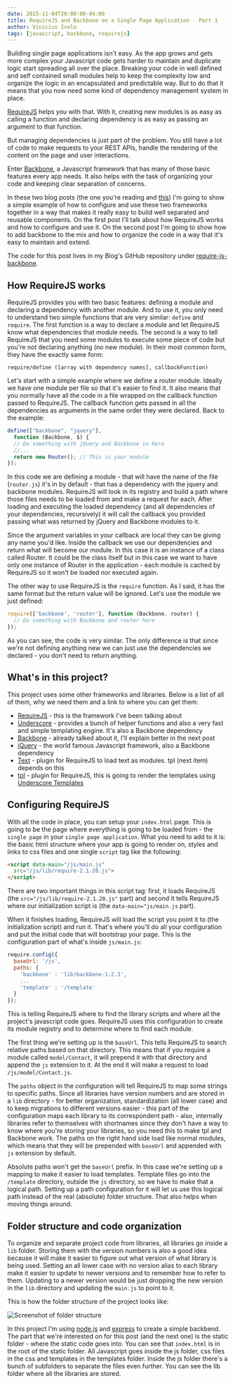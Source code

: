 ```yaml
---
date: 2015-11-04T20:00:00-04:00
title: RequireJS and Backbone on a Single Page Application - Part 1
author: Vinicius Isola
tags: [javascript, backbone, requirejs]
---
```

Building single page applications isn't easy. As the app grows and gets more complex your Javascript code gets harder to maintain and duplicate logic start spreading all over the place. Breaking your code in well defined and self contained small modules help to keep the complexity low and organize the logic in an encapsulated and predictable way. But to do that it means that you now need some kind of dependency management system in place.

[RequireJS](http://requirejs.org/) helps you with that. With it, creating new modules is as easy as calling a function and declaring dependency is as easy as passing an argument to that function.

But managing dependencies is just part of the problem. You still have a lot of code to make requests to your REST APIs, handle the rendering of the content on the page and user interactions.

Enter [Backbone](http://backbonejs.org/), a Javascript framework that has many of those basic features every app needs. It also helps with the task of organizing your code and keeping clear separation of concerns.

In these two blog posts (the one you're reading and [this](http://wp.me/p2iway-6M)) I'm going to show a simple example of how to configure and use these two frameworks together in a way that makes it really easy to build well separated and reusable components. On the first post I'll talk about how RequireJS works and how to configure and use it. On the second post I'm going to show how to add backbone to the mix and how to organize the code in a way that it's easy to maintain and extend.

The code for this post lives in my Blog's GitHub repository under [require-js-backbone](https://github.com/visola/bearprogrammer-examples/tree/master/require-js-backbone).

<!-- more -->

## How RequireJS works

RequireJS provides you with two basic features: defining a module and declaring a dependency with another module. And to use it, you only need to understand two simple functions that are very similar: `define` and `require`. The first function is a way to declare a module and let RequireJS know what dependencies that module needs. The second is a way to tell RequireJS that you need some modules to execute some piece of code but you're not declaring anything (no new module). In their most common form, they have the exactly same form:

```
require/define ([array with dependency names], callbackFunction)
```

Let's start with a simple example where we define a router module. Ideally we have one module per file so that it's easier to find it. It also means that you normally have all the code in a file wrapped on the callback function passed to RequireJS. The callback function gets passed in all the dependencies as arguments in the same order they were declared. Back to the example:

```javascript
define(["backbone", "jquery"],
  function (Backbone, $) {
  // Do something with jQuery and Backbone in here
  //...
  return new Router(); // This is your module
});
```

In this code we are defining a module - that will have the name of the file (`router.js`) it's in by default - that has a dependency with the jquery and backbone modules. RequireJS will look in its registry and build a path where those files needs to be loaded from and make a request for each. After loading and executing the loaded dependency (and all dependencies of your dependencies, recursively) it will call the callback you provided passing what was returned by jQuery and Backbone modules to it.

Since the argument variables in your callback are local they can be giving any name you'd like. Inside the callback we use our dependencies and return what will become our module. In this case it is an instance of a class called Router. It could be the class itself but in this case we want to have only one instance of Router in the application - each module is cached by RequireJS so it won't be loaded nor executed again.

The other way to use RequireJS is the `require` function. As I said, it has the same format but the return value will be ignored. Let's use the module we just defined:

```javascript
require(['backbone', 'router'], function (Backbone, router) {
  // Do something with Backbone and router here
});
```

As you can see, the code is very similar. The only difference is that since we're not defining anything new we can just use the dependencies we declared - you don't need to return anything.

## What's in this project?

This project uses some other frameworks and libraries. Below is a list of all of them, why we need them and a link to where you can get them:

- [RequireJS](http://requirejs.org/docs/download.html) - this is the framework I've been talking about
- [Underscore](http://underscorejs.org/) - provides a bunch of helper functions and also a very fast and simple templating engine. It's also a Backbone dependency
- [Backbone](http://backbonejs.org/#Getting-started) - already talked about it, I'll explain better in the next post
- [jQuery](http://jquery.com/download/) - the world famous Javascript framework, also a Backbone dependency
- [Text](http://requirejs.org/docs/download.html#text) - plugin for RequireJS to load text as modules. tpl (next item) depends on this
- [tpl](https://github.com/dawsontoth/requirejs-tpl/blob/master/tpl.js) - plugin for RequireJS, this is going to render the templates using [Underscore Templates](http://underscorejs.org/#template)

## Configuring RequireJS

With all the code in place, you can setup your `index.html` page. This is going to be the page where everything is going to be loaded from - the `single page` in your `single page application`. What you need to add to it is: the basic html structure where your app is going to render on, styles and links to css files and one single `script` tag like the following:

```html
<script data-main="/js/main.js"
  src="/js/lib/require-2.1.20.js">
</script>
```

There are two important things in this script tag: first, it loads RequireJS (the `src="/js/lib/require-2.1.20.js"` part) and second it tells RequireJS where our initialization script is (the `data-main="js/main.js` part).

When it finishes loading, RequireJS will load the script you point it to (the initialization script) and run it. That's where you'll do all your configuration and put the initial code that will bootstrap your page. This is the configuration part of what's inside `js/main.js`:

```javascript
require.config({
  baseUrl: '/js',
  paths: {
    'backbone' : 'lib/backbone-1.2.3',
    ...
    'template' : '/template'
  }
});
```

This is telling RequireJS where to find the library scripts and where all the project's javascript code goes. RequireJS uses this configuration to create its module registry and to determine where to find each module.

The first thing we're setting up is the `baseUrl`. This tells RequireJS to search relative paths based on that directory. This means that if you require a module called `model/Contact`, it will prepend it with that directory and append the `js` extension to it. At the end it will make a request to load `/js/model/Contact.js`.

The `paths` object in the configuration will tell RequireJS to map some strings to specific paths. Since all libraries have version numbers and are stored in a `lib` directory - for better organization, standardization (all lower case) and to keep migrations to different versions easier - this part of the configuration maps each library to its correspondent path - also, internally libraries refer to themselves with shortnames since they don't have a way to know where you're storing your libraries, so you need this to make tpl and Backbone work. The paths on the right hand side load like normal modules, which means that they will be prepended with `baseUrl` and appended with `js` extension by default.

Absolute paths won't get the `baseUrl` prefix. In this case we're setting up a mapping to make it easier to load templates. Template files go into the `/template` directory, outside the `js` directory, so we have to make that a logical path. Setting up a path configuration for it will let us use this logical path instead of the real (absolute) folder structure. That also helps when moving things around.

## Folder structure and code organization

To organize and separate project code from libraries, all libraries go inside a `lib` folder. Storing them with the version numbers is also a good idea because it will make it easier to figure out what version of what library is being used. Setting an all lower case with no version alias to each library make it easier to update to newer versions and to remember how to refer to them. Updating to a newer version would be just dropping the new version in the `lib` directory and updating the `main.js` to point to it.

This is how the folder structure of the project looks like:

![Screenshot of folder structure](/img/blog/require-js-backbone-folder-structure.png)

In this project I'm using [node.js](https://nodejs.org) and [express](http://expressjs.com/) to create a simple backbend. The part that we're interested on for this post (and the next one) is the static folder - where the static code goes into. You can see that `index.html` is in the root of the static folder. All Javascript goes inside the js folder, css files in the css and templates in the templates folder. Inside the js folder there's a bunch of subfolders to separate the files even further. You can see the lib folder where all the libraries are stored.
